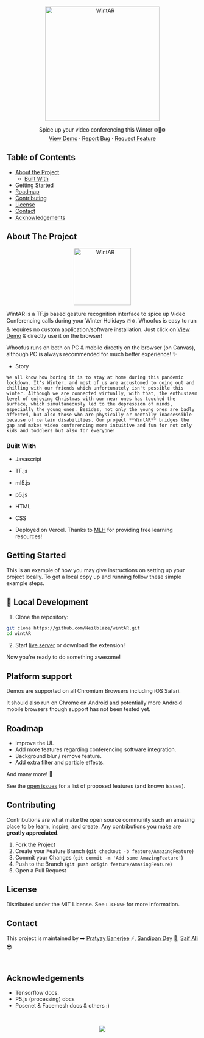 <br />
<p align="center">
  <a href="https://hohoholidays.us/">
    <img src="https://raw.githubusercontent.com/Neilblaze/wintAR/main/images/wintAR.png" width="300px" alt="WintAR" >
  </a>

  <p align="center">
    Spice up your video conferencing this Winter ❄️🎅❄️
    <br />
    <a href="https://hohoholidays.us/">View Demo</a>
    ·
    <a href="https://github.com/Neilblaze/wintAR/issues/new/choose">Report Bug</a>
    ·
    <a href="https://github.com/Neilblaze/wintAR/issues">Request Feature</a>
  </p>
</p>



<!-- TABLE OF CONTENTS -->
## Table of Contents

* [About the Project](#about-the-project)
  * [Built With](#built-with)
* [Getting Started](#getting-started)
* [Roadmap](#roadmap)
* [Contributing](#contributing)
* [License](#license)
* [Contact](#contact)
* [Acknowledgements](#acknowledgements)



<!-- ABOUT THE PROJECT -->
## About The Project

<p align="center">
  <a href="https://hohoholidays.us">
    <img src="https://raw.githubusercontent.com/Neilblaze/wintAR/main/images/favicon.png" width="150px" height="150px" alt="WintAR" >
  </a>

WintAR is a TF.js based gesture recognition interface to spice up Video Conferencing calls during your Winter Holidays ☃️❄️. Whoofus is easy to run & requires no custom application/software installation. Just click on [View Demo](https://hohoholidays.us) & directly use it on the browser! 

Whoofus runs on both on PC & mobile directly on the browser (on Canvas), although PC is always recommended for much better experience! ✨

- Story
```
We all know how boring it is to stay at home during this pandemic lockdown. It's Winter, and most of us are accustomed to going out and chilling with our friends which unfortunately isn't possible this winter. Although we are connected virtually, with that, the enthusiasm level of enjoying Christmas with our near ones has touched the surface, which simultaneously led to the depression of minds, especially the young ones. Besides, not only the young ones are badly affected, but also those who are physically or mentally inaccessible because of certain disabilities. Our project **WintAR** bridges the gap and makes video conferencing more intuitive and fun for not only kids and toddlers but also for everyone!
```

### Built With

- Javascript
- TF.js
- ml5.js
- p5.js
- HTML
- CSS

- Deployed on Vercel. Thanks to [MLH](https://mlh.io/) for providing free learning resources!

<!-- GETTING STARTED -->
## Getting Started

This is an example of how you may give instructions on setting up your project locally.
To get a local copy up and running follow these simple example steps.

<!-- LOCAL DEVELOPMENT -->
## :rocket: Local Development

1. Clone the repository:

```bash
git clone https://github.com/Neilblaze/wintAR.git
cd wintAR
```

2. Start [live server](https://stackoverflow.com/questions/43807041/live-reload-refresh-solution-for-html-css-in-2017) or download the extension!

Now you're ready to do something awesome!

## Platform support

Demos are supported on all Chromium Browsers including iOS Safari.

It should also run on Chrome on Android and potentially more Android mobile browsers though support has not been tested yet.


<!-- ROADMAP -->

## Roadmap

- Improve the UI.
- Add more features regarding conferencing software integration.
- Background blur / remove feature.
- Add extra filter and particle effects.

And many more! 🌟

See the [open issues](https://github.com/Neilblaze/wintAR/issues) for a list of proposed features (and known issues).



<!-- CONTRIBUTING -->
## Contributing

Contributions are what make the open source community such an amazing place to be learn, inspire, and create. Any contributions you make are **greatly appreciated**.

1. Fork the Project
2. Create your Feature Branch (`git checkout -b feature/AmazingFeature`)
3. Commit your Changes (`git commit -m 'Add some AmazingFeature'`)
4. Push to the Branch (`git push origin feature/AmazingFeature`)
5. Open a Pull Request


<!-- LICENSE -->
## License

Distributed under the MIT License. See `LICENSE` for more information.


<!-- CONTACT -->
## Contact

This project is maintained by ➡️ [Pratyay Banerjee](https://github.com/Neilblaze) ⚡, [Sandipan Dey](https://github.com/sandipndev) 🍕, [Saif Ali](https://github.com/fias786) 😎

<br />

<!-- ACKNOWLEDGEMENT -->
## Acknowledgements

- Tensorflow docs.
- P5.js (processing) docs
- Posenet & Facemesh docs & others :)

<br />
<p align="center">
  <a href="https://vercel.com">
    <img src="https://raw.githubusercontent.com/Neilblaze/Anyxz/c805c8727a84c4fd1aba8d3a52d30412acaa9524/assets/powered-by-vercel.svg" >
  </a>
</p>
